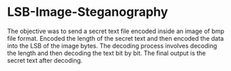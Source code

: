 # LSB-Image-Steganography
The objective was to send a secret text file encoded inside an image of bmp file format. 
Encoded the length of the secret text and then encoded the data into the LSB of the image bytes. 
The decoding process involves decoding the length and then decoding the text bit by bit. The final output is the secret text after decoding.
